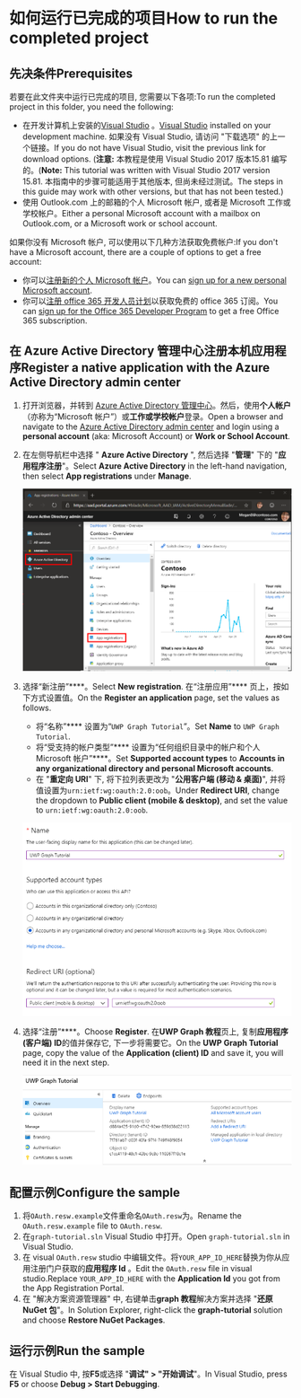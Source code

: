 # <a name="how-to-run-the-completed-project"></a><span data-ttu-id="4855a-101">如何运行已完成的项目</span><span class="sxs-lookup"><span data-stu-id="4855a-101">How to run the completed project</span></span>

## <a name="prerequisites"></a><span data-ttu-id="4855a-102">先决条件</span><span class="sxs-lookup"><span data-stu-id="4855a-102">Prerequisites</span></span>

<span data-ttu-id="4855a-103">若要在此文件夹中运行已完成的项目, 您需要以下各项:</span><span class="sxs-lookup"><span data-stu-id="4855a-103">To run the completed project in this folder, you need the following:</span></span>

- <span data-ttu-id="4855a-104">在开发计算机上安装的[Visual Studio](https://visualstudio.microsoft.com/vs/) 。</span><span class="sxs-lookup"><span data-stu-id="4855a-104">[Visual Studio](https://visualstudio.microsoft.com/vs/) installed on your development machine.</span></span> <span data-ttu-id="4855a-105">如果没有 Visual Studio, 请访问 "下载选项" 的上一个链接。</span><span class="sxs-lookup"><span data-stu-id="4855a-105">If you do not have Visual Studio, visit the previous link for download options.</span></span> <span data-ttu-id="4855a-106">(**注意:** 本教程是使用 Visual Studio 2017 版本15.81 编写的。</span><span class="sxs-lookup"><span data-stu-id="4855a-106">(**Note:** This tutorial was written with Visual Studio 2017 version 15.81.</span></span> <span data-ttu-id="4855a-107">本指南中的步骤可能适用于其他版本, 但尚未经过测试。</span><span class="sxs-lookup"><span data-stu-id="4855a-107">The steps in this guide may work with other versions, but that has not been tested.)</span></span>
- <span data-ttu-id="4855a-108">使用 Outlook.com 上的邮箱的个人 Microsoft 帐户, 或者是 Microsoft 工作或学校帐户。</span><span class="sxs-lookup"><span data-stu-id="4855a-108">Either a personal Microsoft account with a mailbox on Outlook.com, or a Microsoft work or school account.</span></span>

<span data-ttu-id="4855a-109">如果你没有 Microsoft 帐户, 可以使用以下几种方法获取免费帐户:</span><span class="sxs-lookup"><span data-stu-id="4855a-109">If you don't have a Microsoft account, there are a couple of options to get a free account:</span></span>

- <span data-ttu-id="4855a-110">你可以[注册新的个人 Microsoft 帐户](https://signup.live.com/signup?wa=wsignin1.0&rpsnv=12&ct=1454618383&rver=6.4.6456.0&wp=MBI_SSL_SHARED&wreply=https://mail.live.com/default.aspx&id=64855&cbcxt=mai&bk=1454618383&uiflavor=web&uaid=b213a65b4fdc484382b6622b3ecaa547&mkt=E-US&lc=1033&lic=1)。</span><span class="sxs-lookup"><span data-stu-id="4855a-110">You can [sign up for a new personal Microsoft account](https://signup.live.com/signup?wa=wsignin1.0&rpsnv=12&ct=1454618383&rver=6.4.6456.0&wp=MBI_SSL_SHARED&wreply=https://mail.live.com/default.aspx&id=64855&cbcxt=mai&bk=1454618383&uiflavor=web&uaid=b213a65b4fdc484382b6622b3ecaa547&mkt=E-US&lc=1033&lic=1).</span></span>
- <span data-ttu-id="4855a-111">你可以[注册 office 365 开发人员计划](https://developer.microsoft.com/office/dev-program)以获取免费的 office 365 订阅。</span><span class="sxs-lookup"><span data-stu-id="4855a-111">You can [sign up for the Office 365 Developer Program](https://developer.microsoft.com/office/dev-program) to get a free Office 365 subscription.</span></span>

## <a name="register-a-native-application-with-the-azure-active-directory-admin-center"></a><span data-ttu-id="4855a-112">在 Azure Active Directory 管理中心注册本机应用程序</span><span class="sxs-lookup"><span data-stu-id="4855a-112">Register a native application with the Azure Active Directory admin center</span></span>

1. <span data-ttu-id="4855a-113">打开浏览器，并转到 [Azure Active Directory 管理中心](https://aad.portal.azure.com)。然后，使用**个人帐户**（亦称为“Microsoft 帐户”）或**工作或学校帐户**登录。</span><span class="sxs-lookup"><span data-stu-id="4855a-113">Open a browser and navigate to the [Azure Active Directory admin center](https://aad.portal.azure.com) and login using a **personal account** (aka: Microsoft Account) or **Work or School Account**.</span></span>

1. <span data-ttu-id="4855a-114">在左侧导航栏中选择 " **Azure Active Directory** ", 然后选择 "**管理**" 下的 "**应用程序注册**"。</span><span class="sxs-lookup"><span data-stu-id="4855a-114">Select **Azure Active Directory** in the left-hand navigation, then select **App registrations** under **Manage**.</span></span>

    ![<span data-ttu-id="4855a-115">应用注册的屏幕截图</span><span class="sxs-lookup"><span data-stu-id="4855a-115">A screenshot of the App registrations</span></span> ](/tutorial/images/aad-portal-app-registrations.png)

1. <span data-ttu-id="4855a-116">选择“新注册”\*\*\*\*。</span><span class="sxs-lookup"><span data-stu-id="4855a-116">Select **New registration**.</span></span> <span data-ttu-id="4855a-117">在“注册应用”\*\*\*\* 页上，按如下方式设置值。</span><span class="sxs-lookup"><span data-stu-id="4855a-117">On the **Register an application** page, set the values as follows.</span></span>

    - <span data-ttu-id="4855a-118">将“名称”\*\*\*\* 设置为“`UWP Graph Tutorial`”。</span><span class="sxs-lookup"><span data-stu-id="4855a-118">Set **Name** to `UWP Graph Tutorial`.</span></span>
    - <span data-ttu-id="4855a-119">将“受支持的帐户类型”\*\*\*\* 设置为“任何组织目录中的帐户和个人 Microsoft 帐户”\*\*\*\*。</span><span class="sxs-lookup"><span data-stu-id="4855a-119">Set **Supported account types** to **Accounts in any organizational directory and personal Microsoft accounts**.</span></span>
    - <span data-ttu-id="4855a-120">在 "**重定向 URI**" 下, 将下拉列表更改为 "**公用客户端 (移动 & 桌面)**", 并将值设置为`urn:ietf:wg:oauth:2.0:oob`。</span><span class="sxs-lookup"><span data-stu-id="4855a-120">Under **Redirect URI**, change the dropdown to **Public client (mobile & desktop)**, and set the value to `urn:ietf:wg:oauth:2.0:oob`.</span></span>

    !["注册应用程序" 页的屏幕截图](/tutorial/images/aad-register-app.png)

1. <span data-ttu-id="4855a-122">选择“注册”\*\*\*\*。</span><span class="sxs-lookup"><span data-stu-id="4855a-122">Choose **Register**.</span></span> <span data-ttu-id="4855a-123">在**UWP Graph 教程**页上, 复制**应用程序 (客户端) ID**的值并保存它, 下一步将需要它。</span><span class="sxs-lookup"><span data-stu-id="4855a-123">On the **UWP Graph Tutorial** page, copy the value of the **Application (client) ID** and save it, you will need it in the next step.</span></span>

    ![新应用注册的应用程序 ID 的屏幕截图](/tutorial/images/aad-application-id.png)

## <a name="configure-the-sample"></a><span data-ttu-id="4855a-125">配置示例</span><span class="sxs-lookup"><span data-stu-id="4855a-125">Configure the sample</span></span>

1. <span data-ttu-id="4855a-126">将`OAuth.resw.example`文件重命名`OAuth.resw`为。</span><span class="sxs-lookup"><span data-stu-id="4855a-126">Rename the `OAuth.resw.example` file to `OAuth.resw`.</span></span>
1. <span data-ttu-id="4855a-127">在`graph-tutorial.sln` Visual Studio 中打开。</span><span class="sxs-lookup"><span data-stu-id="4855a-127">Open `graph-tutorial.sln` in Visual Studio.</span></span>
1. <span data-ttu-id="4855a-128">在 visual `OAuth.resw` studio 中编辑文件。将`YOUR_APP_ID_HERE`替换为你从应用注册门户获取的**应用程序 Id** 。</span><span class="sxs-lookup"><span data-stu-id="4855a-128">Edit the `OAuth.resw` file in visual studio.Replace `YOUR_APP_ID_HERE` with the **Application Id** you got from the App Registration Portal.</span></span>
1. <span data-ttu-id="4855a-129">在 "解决方案资源管理器" 中, 右键单击**graph 教程**解决方案并选择 "**还原 NuGet 包**"。</span><span class="sxs-lookup"><span data-stu-id="4855a-129">In Solution Explorer, right-click the **graph-tutorial** solution and choose **Restore NuGet Packages**.</span></span>

## <a name="run-the-sample"></a><span data-ttu-id="4855a-130">运行示例</span><span class="sxs-lookup"><span data-stu-id="4855a-130">Run the sample</span></span>

<span data-ttu-id="4855a-131">在 Visual Studio 中, 按**F5**或选择 "**调试" > "开始调试**"。</span><span class="sxs-lookup"><span data-stu-id="4855a-131">In Visual Studio, press **F5** or choose **Debug > Start Debugging**.</span></span>
